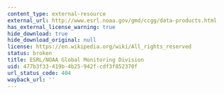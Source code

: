 ```yaml
---
content_type: external-resource
external_url: http://www.esrl.noaa.gov/gmd/ccgg/data-products.html
has_external_license_warning: true
hide_download: true
hide_download_original: null
license: https://en.wikipedia.org/wiki/All_rights_reserved
status: broken
title: ESRL/NOAA Global Monitoring Division
uid: 477b3f33-419b-4b25-942f-cdf3f852370f
url_status_code: 404
wayback_url: ''
---
```

